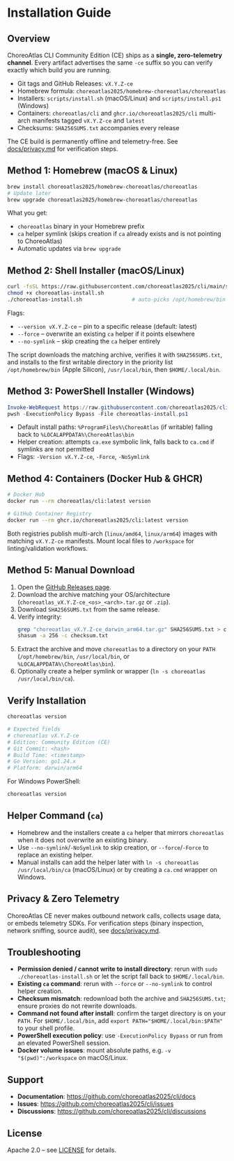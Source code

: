 # Installation Guide

## Overview

ChoreoAtlas CLI Community Edition (CE) ships as a **single, zero-telemetry channel**. Every artifact advertises the same `-ce` suffix so you can verify exactly which build you are running.

- Git tags and GitHub Releases: `vX.Y.Z-ce`
- Homebrew formula: `choreoatlas2025/homebrew-choreoatlas/choreoatlas`
- Installers: `scripts/install.sh` (macOS/Linux) and `scripts/install.ps1` (Windows)
- Containers: `choreoatlas/cli` and `ghcr.io/choreoatlas2025/cli` multi-arch manifests tagged `vX.Y.Z-ce` and `latest`
- Checksums: `SHA256SUMS.txt` accompanies every release

The CE build is permanently offline and telemetry-free. See [docs/privacy.md](privacy.md) for verification steps.

## Method 1: Homebrew (macOS & Linux)

```bash
brew install choreoatlas2025/homebrew-choreoatlas/choreoatlas
# Update later
brew upgrade choreoatlas2025/homebrew-choreoatlas/choreoatlas
```

What you get:
- `choreoatlas` binary in your Homebrew prefix
- `ca` helper symlink (skips creation if `ca` already exists and is not pointing to ChoreoAtlas)
- Automatic updates via `brew upgrade`

## Method 2: Shell Installer (macOS/Linux)

```bash
curl -fsSL https://raw.githubusercontent.com/choreoatlas2025/cli/main/scripts/install.sh -o choreoatlas-install.sh
chmod +x choreoatlas-install.sh
./choreoatlas-install.sh                # auto-picks /opt/homebrew/bin → /usr/local/bin → $HOME/.local/bin
```

Flags:
- `--version vX.Y.Z-ce` – pin to a specific release (default: latest)
- `--force` – overwrite an existing `ca` helper if it points elsewhere
- `--no-symlink` – skip creating the `ca` helper entirely

The script downloads the matching archive, verifies it with `SHA256SUMS.txt`, and installs to the first writable directory in the priority list `/opt/homebrew/bin` (Apple Silicon), `/usr/local/bin`, then `$HOME/.local/bin`.

## Method 3: PowerShell Installer (Windows)

```powershell
Invoke-WebRequest https://raw.githubusercontent.com/choreoatlas2025/cli/main/scripts/install.ps1 -OutFile choreoatlas-install.ps1
pwsh -ExecutionPolicy Bypass -File choreoatlas-install.ps1
```

- Default install paths: `%ProgramFiles%\ChoreoAtlas` (if writable) falling back to `%LOCALAPPDATA%\ChoreoAtlas\bin`
- Helper creation: attempts `ca.exe` symbolic link, falls back to `ca.cmd` if symlinks are not permitted
- Flags: `-Version vX.Y.Z-ce`, `-Force`, `-NoSymlink`

## Method 4: Containers (Docker Hub & GHCR)

```bash
# Docker Hub
docker run --rm choreoatlas/cli:latest version

# GitHub Container Registry
docker run --rm ghcr.io/choreoatlas2025/cli:latest version
```

Both registries publish multi-arch (`linux/amd64`, `linux/arm64`) images with matching `vX.Y.Z-ce` manifests. Mount local files to `/workspace` for linting/validation workflows.

## Method 5: Manual Download

1. Open the [GitHub Releases page](https://github.com/choreoatlas2025/cli/releases).
2. Download the archive matching your OS/architecture (`choreoatlas_vX.Y.Z-ce_<os>_<arch>.tar.gz` or `.zip`).
3. Download `SHA256SUMS.txt` from the same release.
4. Verify integrity:
   ```bash
   grep "choreoatlas_vX.Y.Z-ce_darwin_arm64.tar.gz" SHA256SUMS.txt > checksum.txt
   shasum -a 256 -c checksum.txt
   ```
5. Extract the archive and move `choreoatlas` to a directory on your `PATH` (`/opt/homebrew/bin`, `/usr/local/bin`, or `%LOCALAPPDATA%\ChoreoAtlas\bin`).
6. Optionally create a helper symlink or wrapper (`ln -s choreoatlas /usr/local/bin/ca`).

## Verify Installation

```bash
choreoatlas version

# Expected fields
# choreoatlas vX.Y.Z-ce
# Edition: Community Edition (CE)
# Git Commit: <hash>
# Build Time: <timestamp>
# Go Version: go1.24.x
# Platform: darwin/arm64
```

For Windows PowerShell:
```powershell
choreoatlas version
```

## Helper Command (`ca`)

- Homebrew and the installers create a `ca` helper that mirrors `choreoatlas` when it does not overwrite an existing binary.
- Use `--no-symlink`/`-NoSymlink` to skip creation, or `--force`/`-Force` to replace an existing helper.
- Manual installs can add the helper later with `ln -s choreoatlas /usr/local/bin/ca` (macOS/Linux) or by creating a `ca.cmd` wrapper on Windows.

## Privacy & Zero Telemetry

ChoreoAtlas CE never makes outbound network calls, collects usage data, or embeds telemetry SDKs. For verification steps (binary inspection, network sniffing, source audit), see [docs/privacy.md](privacy.md).

## Troubleshooting

- **Permission denied / cannot write to install directory**: rerun with `sudo ./choreoatlas-install.sh` or let the script fall back to `$HOME/.local/bin`.
- **Existing `ca` command**: rerun with `--force` or `--no-symlink` to control helper creation.
- **Checksum mismatch**: redownload both the archive and `SHA256SUMS.txt`; ensure proxies do not rewrite downloads.
- **Command not found after install**: confirm the target directory is on your `PATH`. For `$HOME/.local/bin`, add `export PATH="$HOME/.local/bin:$PATH"` to your shell profile.
- **PowerShell execution policy**: use `-ExecutionPolicy Bypass` or run from an elevated PowerShell session.
- **Docker volume issues**: mount absolute paths, e.g. `-v "$(pwd)":/workspace` on macOS/Linux.

## Support

- **Documentation**: https://github.com/choreoatlas2025/cli/docs
- **Issues**: https://github.com/choreoatlas2025/cli/issues
- **Discussions**: https://github.com/choreoatlas2025/cli/discussions

## License

Apache 2.0 – see [LICENSE](https://github.com/choreoatlas2025/cli/blob/main/LICENSE) for details.
